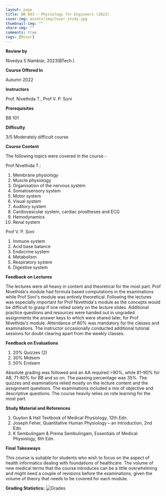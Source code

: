 ```yaml
---
layout: page
title: BB 603 – Physiology for Engineers (2022)
cover-img: assets/img/Cover_study.jpg
thumbnail-img: ""
share-img: ""
comments: true
tags: [Minor]
---
```


**Review by**

Nivedya S Nambiar, 2023(BTech.)

**Course Offered In**

Autumn 2022

**Instructors**

Prof. Nivethida T., Prof V. P. Soni

**Prerequisites**

BB 101

**Difficulty**

3/5 Moderately difficult course

**Course Content**

The following topics were covered in the course -

Prof Nivethida T.:
1. Membrane physiology
2. Muscle physiology
3. Organisation of the nervous system
4. Somatosensory system
5. Motor system
6. Visual system
7. Auditory system
8. Cardiovascular system, cardiac prostheses and ECG
9. Hemodynamics
10. Renal system

Prof V. P. Soni
1. Immune system
2. Acid base balance
3. Endocrine system
4. Metabolism
5. Respiratory system
6. Digestive system
 
**Feedback on Lectures**

The lectures were all heavy in content and theoretical for the most part. Prof Nivethida's module had formula based computations in the examinations while Prof Soni's module was entirely theoretical. Following the lectures was especially important for Prof Nivethida's module as the concepts would be difficult to grasp if one relied solely on the lecture slides. Additional practice questions and resources were handed out in ungraded assignments the answer keys to which were shared later, for Prof Nivethida's module. Attendance of 80% was mandatory for the classes and examinations. The instructor occasionally conducted additional tutorial sessions for doubt clearing apart from the weekly classes.

**Feedback on Evaluations**

1. 20% Quizzes (2)
2. 30% Midsem
3. 50% Endsem

Absolute grading was followed and an AA required >90%, while 81-90% for AB, 71-80% for BB and so on. The passing percentage was 35%. The quizzes and examinations relied mostly on the lecture content and the assignment questions. The examinations included a mix of objective and descriptive questions. The course heavily relies on rote learning for the most part.

**Study Material and References**

1. Guyton & Hall Textbook of Medical Physiology, 12th Edn.
2. Joseph Feher, Quantitative Human Physiology – an introduction, 2nd Edn. 
3. K Sembulingam & Prema Sembulingam, Essentials of Medical Physiology, 6th Edn.

**Final Takeaways**

This course is suitable for students who wish to focus on the aspect of health informatics dealing with foundations of healthcare. The volume of new medical terms that the course introduces can be a little overwhelming and might need a couple of revisions before the examinations, given the volume of theory that needs to be covered for each module.

**Grading Statistics:**
![Grades](bb603_grading2022.png)
